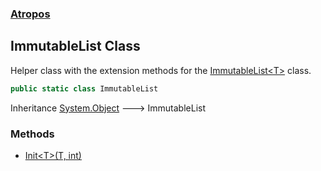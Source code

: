 ### [Atropos](./Atropos.md 'Atropos')
## ImmutableList Class
Helper class with the extension methods for the [ImmutableList&lt;T&gt;](./ImmutableList-T-.md 'Atropos.ImmutableList&lt;T&gt;') class.  
```csharp
public static class ImmutableList
```
Inheritance [System.Object](https://docs.microsoft.com/en-us/dotnet/api/System.Object 'System.Object') &#129106; ImmutableList  
### Methods
- [Init&lt;T&gt;(T, int)](./ImmutableList-Init-T-(T_int).md 'Atropos.ImmutableList.Init&lt;T&gt;(T, int)')
